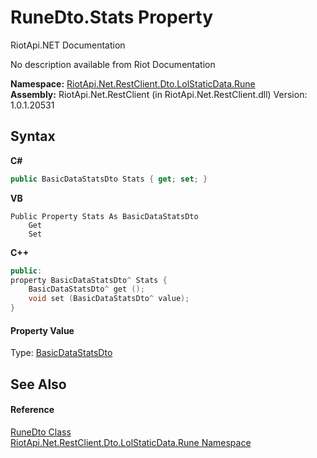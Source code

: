 # RuneDto.Stats Property 
RiotApi.NET Documentation 

No description available from Riot Documentation

**Namespace:**&nbsp;<a href="fc3073bc-2f65-6a66-af8e-1d8001323b90">RiotApi.Net.RestClient.Dto.LolStaticData.Rune</a><br />**Assembly:**&nbsp;RiotApi.Net.RestClient (in RiotApi.Net.RestClient.dll) Version: 1.0.1.20531

## Syntax

**C#**<br />
``` C#
public BasicDataStatsDto Stats { get; set; }
```

**VB**<br />
``` VB
Public Property Stats As BasicDataStatsDto
	Get
	Set
```

**C++**<br />
``` C++
public:
property BasicDataStatsDto^ Stats {
	BasicDataStatsDto^ get ();
	void set (BasicDataStatsDto^ value);
}
```


#### Property Value
Type: <a href="d77feec5-ef11-5685-9ed6-e7115972c5a8">BasicDataStatsDto</a>

## See Also


#### Reference
<a href="714f9df7-c9f5-1bfb-ef95-fcf902b44e13">RuneDto Class</a><br /><a href="fc3073bc-2f65-6a66-af8e-1d8001323b90">RiotApi.Net.RestClient.Dto.LolStaticData.Rune Namespace</a><br />